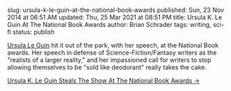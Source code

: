 slug: ursula-k-le-guin-at-the-national-book-awards
published: Sun, 23 Nov 2014 at 06:51 AM
updated: Thu, 25 Mar 2021 at 08:51 PM
title: Ursula K. Le Guin At The National Book Awards
author: Brian Schrader
tags: writing, sci-fi
status: publish

[Ursula Le Guin][1] hit it out of the park, with her speech, at the National Book awards. Her speech in defense of Science-Fiction/Fantasy writers as the "realists of a larger reality," and her impassioned call for writers to stop allowing themselves to be "sold like deodorant" really takes the cake.

[1]: http://en.wikipedia.org/wiki/Ursula_K._Le_Guin

[Ursula K. Le Guin Steals The Show At The National Book Awards &#8594;](http://www.npr.org/blogs/thetwo-way/2014/11/20/365434149/book-news-ursula-k-le-guin-steals-the-show-at-the-national-book-awards?sc=ipad&f=1008)